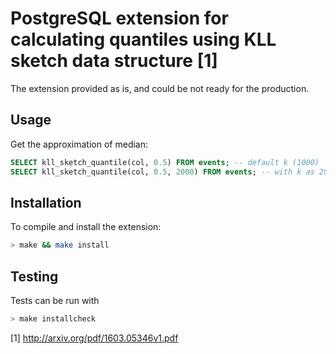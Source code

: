 # PostgreSQL extension for calculating quantiles using KLL sketch data structure [1]

The extension provided as is, and could be not ready for the production.

## Usage

Get the approximation of median:

```sql
SELECT kll_sketch_quantile(col, 0.5) FROM events; -- default k (1000)
SELECT kll_sketch_quantile(col, 0.5, 2000) FROM events; -- with k as 2000
```

## Installation

To compile and install the extension:

```bash
> make && make install
```

## Testing

Tests can be run with

```bash
> make installcheck
```

[1] http://arxiv.org/pdf/1603.05346v1.pdf

